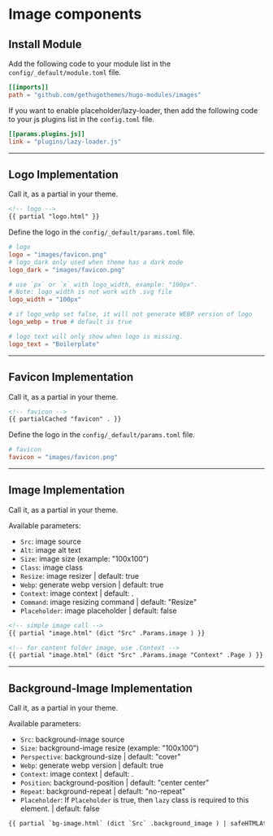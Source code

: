 # Image components

## Install Module

Add the following code to your module list in the `config/_default/module.toml` file.

```toml
[[imports]]
path = "github.com/gethugothemes/hugo-modules/images"
```

If you want to enable placeholder/lazy-loader, then add the following code to your js plugins list in the `config.toml` file.

```toml
[[params.plugins.js]]
link = "plugins/lazy-loader.js"
```

<hr>

## Logo Implementation

Call it, as a partial in your theme.

```html
<!-- logo -->
{{ partial "logo.html" }}
```

Define the logo in the `config/_default/params.toml` file.

```toml
# logo
logo = "images/favicon.png"
# logo_dark only used when theme has a dark mode
logo_dark = "images/favicon.png"

# use `px` or `x` with logo_width, example: "100px".
# Note: logo_width is not work with .svg file
logo_width = "100px"

# if logo_webp set false, it will not generate WEBP version of logo
logo_webp = true # default is true

# logo text will only show when logo is missing.
logo_text = "Boilerplate"
```

<hr>


## Favicon Implementation

Call it, as a partial in your theme.

```html
<!-- favicon -->
{{ partialCached "favicon" . }}
```

Define the logo in the `config/_default/params.toml` file.

```toml
# favicon
favicon = "images/favicon.png"
```

<hr>


## Image Implementation

Call it, as a partial in your theme.

Available parameters:
* `Src`: image source
* `Alt`: image alt text
* `Size`: image size (example: "100x100")
* `Class`: image class
* `Resize`: image resizer | default: true
* `Webp`: generate webp version | default: true
* `Context`: image context | default: .
* `Command`: image resizing command | default: "Resize"
* `Placeholder`: image placeholder | default: false

```html
<!-- simple image call -->
{{ partial "image.html" (dict "Src" .Params.image ) }}

<!-- for content folder image, use .Context -->
{{ partial "image.html" (dict "Src" .Params.image "Context" .Page ) }}
```

<hr>


## Background-Image Implementation

Call it, as a partial in your theme.

Available parameters:
* `Src`: background-image source
* `Size`: background-image resize (example: "100x100")
* `Perspective`: background-size | default: "cover"
* `Webp`: generate webp version | default: true
* `Context`: image context | default: .
* `Position`: background-position | default: "center center"
* `Repeat`: background-repeat | default: "no-repeat"
* `Placeholder`: If `Placeholder` is true, then `lazy` class is required to this element. | default: false

```html
{{ partial `bg-image.html` (dict `Src` .background_image ) | safeHTMLAttr }}
```
